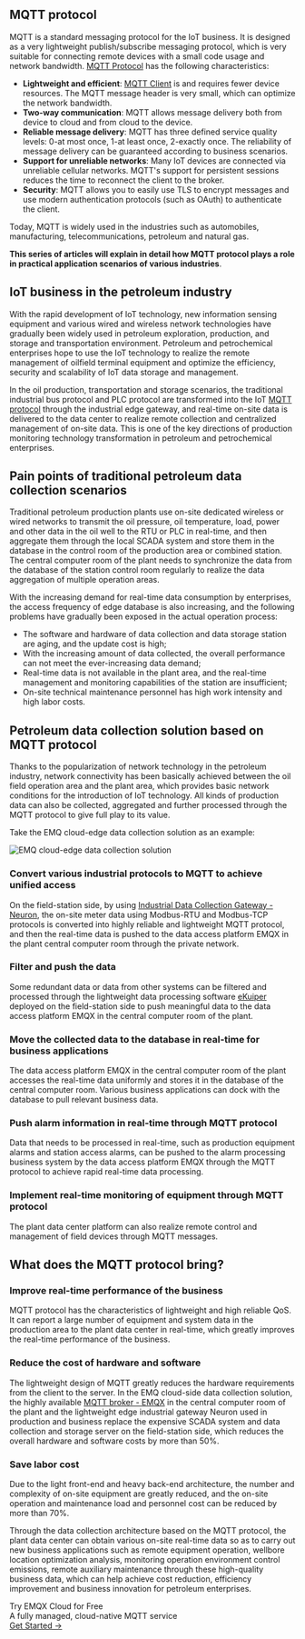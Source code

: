 ## MQTT protocol

MQTT is a standard messaging protocol for the IoT business. It is designed as a very lightweight publish/subscribe messaging protocol, which is very suitable for connecting remote devices with a small code usage and network bandwidth. [MQTT Protocol](https://www.emqx.com/en/mqtt-guide) has the following characteristics:

- **Lightweight and efficient**: [MQTT Client](https://www.emqx.com/en/blog/introduction-to-the-commonly-used-mqtt-client-library) is and requires fewer device resources. The MQTT message header is very small, which can optimize the network bandwidth.
- **Two-way communication**: MQTT allows message delivery both from device to cloud and from cloud to the device.
- **Reliable message delivery**: MQTT has three defined service quality levels: 0-at most once, 1-at least once, 2-exactly once. The reliability of message delivery can be guaranteed according to business scenarios.
- **Support for unreliable networks**: Many IoT devices are connected via unreliable cellular networks. MQTT's support for persistent sessions reduces the time to reconnect the client to the broker.
- **Security**: MQTT allows you to easily use TLS to encrypt messages and use modern authentication protocols (such as OAuth) to authenticate the client.

Today, MQTT is widely used in the industries such as automobiles, manufacturing, telecommunications, petroleum and natural gas.

**This series of articles will explain in detail how MQTT protocol plays a role in practical application scenarios of various industries**.



## IoT business in the petroleum industry

With the rapid development of IoT technology, new information sensing equipment and various wired and wireless network technologies have gradually been widely used in petroleum exploration, production, and storage and transportation environment. Petroleum and petrochemical enterprises hope to use the IoT technology to realize the remote management of oilfield terminal equipment and optimize the efficiency, security and scalability of IoT data storage and management.

In the oil production, transportation and storage scenarios, the traditional industrial bus protocol and PLC protocol are transformed into the IoT [MQTT protocol](https://www.emqx.com/en/mqtt-guide) through the industrial edge gateway, and real-time on-site data is delivered  to the data center to realize remote collection and centralized management of on-site data. This is one of the key directions of production monitoring technology transformation in petroleum and petrochemical enterprises.



## Pain points of traditional petroleum data collection scenarios

Traditional petroleum production plants use on-site dedicated wireless or wired networks to transmit the oil pressure, oil temperature, load, power and other data in the oil well to the RTU or PLC in real-time, and then aggregate them through the local SCADA system and store them in the database in the control room of the production area or combined station. The central computer room of the plant needs to synchronize the data from the database of the station control room regularly to realize the data aggregation of multiple operation areas.

With the increasing demand for real-time data consumption by enterprises, the access frequency of edge database is also increasing, and the following problems have gradually been exposed in the actual operation process:

- The software and hardware of data collection and data storage station are aging, and the update cost is high;
- With the increasing amount of data collected, the overall performance can not meet the ever-increasing data demand;
- Real-time data is not available in the plant area, and the real-time management and monitoring capabilities of the station are insufficient;
- On-site technical maintenance personnel has high work intensity and high labor costs.

## Petroleum data collection solution based on MQTT protocol

Thanks to the popularization of network technology in the petroleum industry, network connectivity has been basically achieved between the oil field operation area and the plant area, which provides basic network conditions for the introduction of IoT technology. All kinds of production data can also be collected, aggregated and further processed through the MQTT protocol to give full play to its value.

Take the EMQ cloud-edge data collection solution as an example:

![EMQ cloud-edge data collection solution](https://assets.emqx.com/images/5eeb8696f540a403318ed1291381793c.png)

### Convert various industrial protocols to MQTT to achieve unified access

On the field-station side, by using [Industrial Data Collection Gateway - Neuron](https://www.emqx.com/en/products/neuronex), the on-site meter data using Modbus-RTU and Modbus-TCP protocols is converted into highly reliable and lightweight MQTT protocol, and then the real-time data is pushed to the data access platform EMQX in the plant central computer room through the private network.

### Filter and push the data

Some redundant data or data from other systems can be filtered and processed through the lightweight data processing software [eKuiper](https://github.com/lf-edge/ekuiper) deployed on the field-station side to push meaningful data to the data access platform EMQX in the central computer room of the plant.

### Move the collected data to the database in real-time for business applications

The data access platform EMQX in the central computer room of the plant accesses the real-time data uniformly and stores it in the database of the central computer room. Various business applications can dock with the database to pull relevant business data.

### Push alarm information in real-time through MQTT protocol

Data that needs to be processed in real-time, such as production equipment alarms and station access alarms, can be pushed to the alarm processing business system by the data access platform EMQX through the MQTT protocol to achieve rapid real-time data processing.

### Implement real-time monitoring of equipment through MQTT protocol

The plant data center platform can also realize remote control and management of field devices through MQTT messages.



## What does the MQTT protocol bring?

### Improve real-time performance of the business

MQTT protocol has the characteristics of lightweight and high reliable QoS. It can report a large number of equipment and system data in the production area to the plant data center in real-time, which greatly improves the real-time performance of the business.

### Reduce the cost of hardware and software

The lightweight design of MQTT greatly reduces the hardware requirements from the client to the server. In the EMQ cloud-side data collection solution, the highly available [MQTT broker - EMQX](https://www.emqx.io) in the central computer room of the plant and the lightweight edge industrial gateway Neuron used in production and business replace the expensive SCADA system and data collection and storage server on the field-station side, which reduces the overall hardware and software costs by more than 50%.

### Save labor cost

Due to the light front-end and heavy back-end architecture, the number and complexity of on-site equipment are greatly reduced, and the on-site operation and maintenance load and personnel cost can be reduced by more than 70%.

Through the data collection architecture based on the MQTT protocol, the plant data center can obtain various on-site real-time data so as to carry out new business applications such as remote equipment operation, wellbore location optimization analysis, monitoring operation environment control emissions, remote auxiliary maintenance through these high-quality business data, which can help achieve cost reduction, efficiency improvement and business innovation for petroleum enterprises.


<section class="promotion">
    <div>
        Try EMQX Cloud for Free
        <div class="is-size-14 is-text-normal has-text-weight-normal">A fully managed, cloud-native MQTT service</div>
    </div>
    <a href="https://accounts.emqx.com/signup?continue=https://cloud-intl.emqx.com/console/deployments/0?oper=new" class="button is-gradient px-5">Get Started →</a >
</section>
